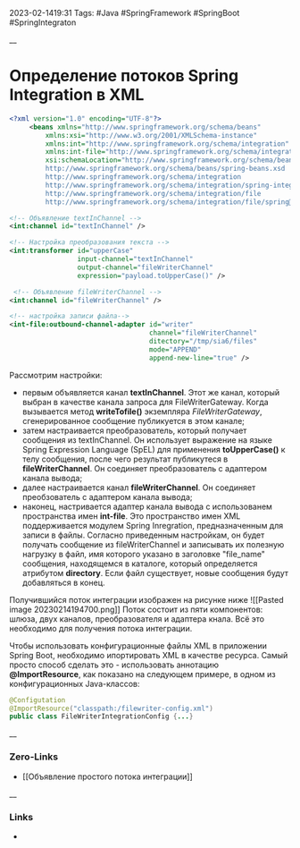 2023-02-1419:31
Tags: #Java #SpringFramework #SpringBoot #SpringIntegraton


__
# Определение потоков Spring Integration в XML

```XML
<?xml version="1.0" encoding="UTF-8"?>
	 <beans xmlns="http://www.springframework.org/schema/beans"
		 xmlns:xsi="http://www.w3.org/2001/XMLSchema-instance"
		 xmlns:int="http://www.springframework.org/schema/integration"
		 xmlns:int-file="http://www.springframework.org/schema/integration/file"
		 xsi:schemaLocation="http://www.springframework.org/schema/beans
		 http://www.springframework.org/schema/beans/spring-beans.xsd
		 http://www.springframework.org/schema/integration
		 http://www.springframework.org/schema/integration/spring-integration.xsd
		 http://www.springframework.org/schema/integration/file
		 http://www.springframework.org/schema/integration/file/springintegration-file.xsd">

<!-- Объявление textInChannel -->
<int:channel id="textInChannel" />

<!-- Настройка преобразования текста -->
<int:transformer id="upperCase"
				 input-channel="textInChannel"
				 output-channel="fileWriterChannel"
				 expression="payload.toUpperCase()" /> 

 <!-- Объявление fileWriterChannel -->
<int:channel id="fileWriterChannel" />

<!-- настройка записи файла-->
<int-file:outbound-channel-adapter id="writer"
								   channel="fileWriterChannel"
								   ditectory="/tmp/sia6/files"
								   mode="APPEND"
								   append-new-line="true" /> 
```

Рассмотрим настройки:
- первым объявляется канал **textInChannel**. Этот же канал, который выбран в качестве канала запроса для FileWriterGateway. Когда вызывается метод **writeTofile()** экземпляра *FileWriterGateway*, сгенерированное сообщение публикуется в этом канале;
- затем настраивается преобразователь, который получает сообщения из textInChannel. Он использует выражение на языке Spring Expression Language (SpEL) для применения **toUpperCase()** к телу сообщения, после чего результат публикутеся в **fileWriterChannel**. Он соединяет преобразователь с адаптером канала вывода;
- далее настраивается канал **fileWriterChannel**. Он соединяет преобзователь с адаптером канала вывода;
- наконец, настривается адаптер канала вывода с использованем пространства имен **int-file**. Это пространство имен XML поддерживается модулем Spring Inregration, предназначенным для записи в файлы. Согласно приведенным настройкам, он будет получать сообщение из fileWriterChannel и записывать их полезную нагрузку в файл, имя которого указано в заголовке "file_name" сообщения, находящемся в каталоге, который определяется атрибутом **directory**. Если файл существует, новые сообщения будут добавляться в конец.

Получившийся поток интеграции изображен на рисунке ниже
![[Pasted image 20230214194700.png]]
Поток состоит из пяти компонентов: шлюза, двух каналов, преобразователя и адаптера кнала. Всё это необходимо для получения потока интеграции. 

Чтобы использовать конфигурационные файлы XML в приложении Spring Boot, необходимо ипортировать XML в качестве ресурса. Самый просто способ сделать это - использовать аннотацию **@ImportResource**, как показано на следующем примере, в одном из конфигурационных Java-классов:
```java
@Configutation
@ImportResource("classpath:/filewriter-config.xml")
public class FileWriterIntegrationConfig {...}
```
__
### Zero-Links
- [[Объявление простого потока интеграции]]

__
### Links
- 

